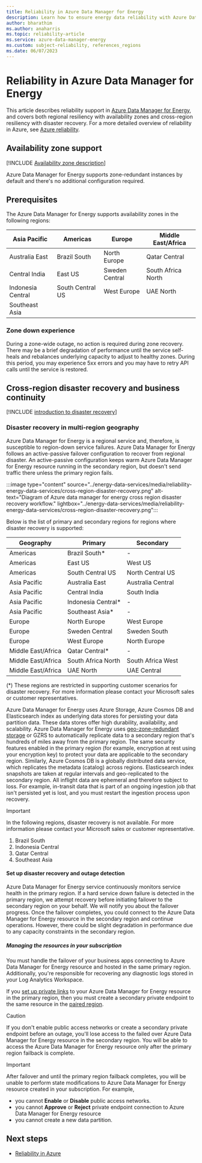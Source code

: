 ```yaml
---
title: Reliability in Azure Data Manager for Energy
description: Learn how to ensure energy data reliability with Azure Data Manager for Energy by using zone-redundant instances and active-passive disaster recovery.
author: bharathim 
ms.author: anaharris
ms.topic: reliability-article
ms.service: azure-data-manager-energy
ms.custom: subject-reliability, references_regions
ms.date: 06/07/2023
---
```



# Reliability in Azure Data Manager for Energy

This article describes reliability support in [Azure Data Manager for Energy](/azure/energy-data-services/), and covers both regional resiliency with availability zones and cross-region resiliency with disaster recovery. For a more detailed overview of reliability in Azure, see [Azure reliability](/azure/well-architected/resiliency/overview).

## Availability zone support

[!INCLUDE [Availability zone description](includes/reliability-availability-zone-description-include.md)]

Azure Data Manager for Energy supports zone-redundant instances by default and there's no additional configuration required.

## Prerequisites

The Azure Data Manager for Energy supports availability zones in the following regions:

| Asia Pacific      | Americas             | Europe               | Middle East/Africa   |
|-------------------|----------------------|----------------------|----------------------|
| Australia East    | Brazil South         | North Europe         | Qatar Central        |
| Central India     | East US              | Sweden Central       | South Africa North   |
| Indonesia Central | South Central US     | West Europe          | UAE North            |
| Southeast Asia    |                      |                      |                      |  

### Zone down experience
During a zone-wide outage, no action is required during zone recovery. There may be a brief degradation of performance until the service self-heals and rebalances underlying capacity to adjust to healthy zones. During this period, you may experience 5xx errors and you may have to retry API calls until the service is restored.

## Cross-region disaster recovery and business continuity

[!INCLUDE [introduction to disaster recovery](includes/reliability-disaster-recovery-description-include.md)]


### Disaster recovery in multi-region geography

Azure Data Manager for Energy is a regional service and, therefore, is susceptible to region-down service failures. Azure Data Manager for Energy follows an active-passive failover configuration to recover from regional disaster. An active-passive configuration keeps warm Azure Data Manager for Energy resource running in the secondary region, but doesn't send traffic there unless the primary region fails. 

:::image type="content" source="../energy-data-services/media/reliability-energy-data-services/cross-region-disaster-recovery.png" alt-text="Diagram of Azure data manager for energy cross region disaster recovery workflow." lightbox="../energy-data-services/media/reliability-energy-data-services/cross-region-disaster-recovery.png":::

Below is the list of primary and secondary regions for regions where disaster recovery is supported:

| Geography          | Primary              | Secondary         |
|--------------------|----------------------|-------------------|
| Americas           | Brazil South*        | -                 |
| Americas           | East US              | West US           |
| Americas           | South Central US     | North Central US  |
| Asia Pacific       | Australia East       | Australia Central |
| Asia Pacific       | Central India        | South India       |
| Asia Pacific       | Indonesia Central*   | -                 |
| Asia Pacific       | Southeast Asia*      | -                 |
| Europe             | North Europe         | West Europe       |
| Europe             | Sweden Central       | Sweden South      |
| Europe             | West Europe          | North Europe      |
| Middle East/Africa | Qatar Central*       | -                 |
| Middle East/Africa | South Africa North   | South Africa West |
| Middle East/Africa | UAE North            | UAE Central       |

(*) These regions are restricted in supporting customer scenarios for disaster recovery. For more information please contact your Microsoft sales or customer representatives.

Azure Data Manager for Energy uses Azure Storage, Azure Cosmos DB and Elasticsearch index as underlying data stores for persisting your data partition data. These data stores offer high durability, availability, and scalability. Azure Data Manager for Energy uses [geo-zone-redundant storage](../storage/common/storage-redundancy.md#geo-zone-redundant-storage) or GZRS to automatically replicate data to a secondary region that's hundreds of miles away from the primary region. The same security features enabled in the primary region (for example, encryption at rest using your encryption key) to protect your data are applicable to the secondary region. Similarly, Azure Cosmos DB is a globally distributed data service, which replicates the metadata (catalog) across regions. Elasticsearch index snapshots are taken at regular intervals and geo-replicated to the secondary region. All inflight data are ephemeral and therefore subject to loss. For example, in-transit data that is part of an ongoing ingestion job that isn't persisted yet is lost, and you must restart the ingestion process upon recovery.

> [!IMPORTANT]
> In the following regions, disaster recovery is not available. For more information please contact your Microsoft sales or customer representative.
> 1. Brazil South
> 2. Indonesia Central
> 3. Qatar Central
> 4. Southeast Asia

#### Set up disaster recovery and outage detection

Azure Data Manager for Energy service continuously monitors service health in the primary region. If a hard service down failure is detected in the primary region, we attempt recovery before initiating failover to the secondary region on your behalf. We will notify you about the failover progress. Once the failover completes, you could connect to the Azure Data Manager for Energy resource in the secondary region and continue operations. However, there could be slight degradation in performance due to any capacity constraints in the secondary region. 

##### Managing the resources in your subscription
You must handle the failover of your business apps connecting to Azure Data Manager for Energy resource and hosted in the same primary region. Additionally, you're responsible for recovering any diagnostic logs stored in your Log Analytics Workspace. 

If you [set up private links](../energy-data-services/how-to-set-up-private-links.md) to your Azure Data Manager for Energy resource in the primary region, then you must create a secondary private endpoint to the same resource in the [paired region](cross-region-replication-azure.md#azure-paired-regions).  
    
> [!CAUTION]
> If you don't enable public access networks or create a secondary private endpoint before an outage, you'll lose access to the failed over Azure Data Manager for Energy resource in the secondary region. You will be able to access the Azure Data Manager for Energy resource only after the primary region failback is complete.
   
> [!IMPORTANT]
> After failover and until the primary region failback completes, you will be unable to perform state modifications to Azure Data Manager for Energy resource created in your subscription. For example, 
> - you cannot **Enable** or **Disable** public access networks.
> - you cannot **Approve** or **Reject** private endpoint connection to Azure Data Manager for Energy resource
> - you cannot create a new data partition.

## Next steps

- [Reliability in Azure](availability-zones-overview.md)
